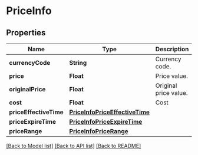 # PriceInfo

## Properties
Name | Type | Description | Notes
------------ | ------------- | ------------- | -------------
**currencyCode** | **String** | Currency code. | [optional] 
**price** | **Float** | Price value. | [optional] 
**originalPrice** | **Float** | Original price value. | [optional] 
**cost** | **Float** | Cost | [optional] 
**priceEffectiveTime** | [**PriceInfoPriceEffectiveTime**](PriceInfoPriceEffectiveTime.md) |  | [optional] 
**priceExpireTime** | [**PriceInfoPriceExpireTime**](PriceInfoPriceExpireTime.md) |  | [optional] 
**priceRange** | [**PriceInfoPriceRange**](PriceInfoPriceRange.md) |  | [optional] 

[[Back to Model list]](../README.md#documentation-for-models) [[Back to API list]](../README.md#documentation-for-api-endpoints) [[Back to README]](../README.md)


